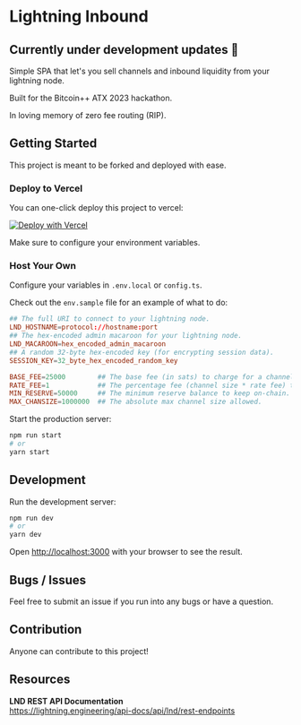 # Lightning Inbound

## Currently under development updates 🚧

Simple SPA that let's you sell channels and inbound liquidity from your lightning node.  

Built for the Bitcoin++ ATX 2023 hackathon.

In loving memory of zero fee routing (RIP).  

## Getting Started

This project is meant to be forked and deployed with ease.

### Deploy to Vercel

You can one-click deploy this project to vercel:

[![Deploy with Vercel](https://vercel.com/button)](https://vercel.com/new/clone?repository-url=https%3A%2F%2Fgithub.com%2FAustinKelsay%2Fln-inbound&env=LND_HOSTNAME,LND_MACAROON,SESSION_KEY,BASE_FEE,RATE_FEE,MIN_RESERVE,MAX_CHANSIZE&envDescription=Check%20out%20the%20repo%20documentation%20to%20learn%20more%20about%20how%20to%20configure%20these%20variables&envLink=https%3A%2F%2Fgithub.com%2FAustinKelsay%2Fln-inbound&project-name=my-lightning-inbound&repository-name=my-lightning-inbound)

Make sure to configure your environment variables.

### Host Your Own

Configure your variables in `.env.local` or `config.ts`.

Check out the `env.sample` file for an example of what to do:

```conf
## The full URI to connect to your lightning node.
LND_HOSTNAME=protocol://hostname:port
## The hex-encoded admin macaroon for your lightning node.
LND_MACAROON=hex_encoded_admin_macaroon
## A random 32-byte hex-encoded key (for encrypting session data).
SESSION_KEY=32_byte_hex_encoded_random_key

BASE_FEE=25000        ## The base fee (in sats) to charge for a channel.
RATE_FEE=1            ## The percentage fee (channel size * rate fee) to charge.
MIN_RESERVE=50000     ## The minimum reserve balance to keep on-chain.
MAX_CHANSIZE=1000000  ## The absolute max channel size allowed.
```

Start the production server:

```bash
npm run start
# or
yarn start
```

## Development

Run the development server:

```bash
npm run dev
# or
yarn dev
```

Open [http://localhost:3000](http://localhost:3000) with your browser to see the result.

## Bugs / Issues

Feel free to submit an issue if you run into any bugs or have a question.

## Contribution

Anyone can contribute to this project! 

## Resources

**LND REST API Documentation**  
https://lightning.engineering/api-docs/api/lnd/rest-endpoints

